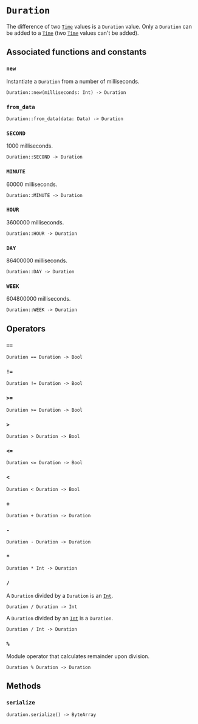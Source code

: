 # `Duration`

The difference of two [`Time`](./time.md) values is a `Duration` value. Only a `Duration` can be added to a [`Time`](./time.md) (two [`Time`](./time.md) values can't be added).

## Associated functions and constants

### `new`

Instantiate a `Duration` from a number of milliseconds.

```helios
Duration::new(milliseconds: Int) -> Duration
```

### `from_data`

```helios
Duration::from_data(data: Data) -> Duration
```

### `SECOND`

1000 milliseconds.

```helios
Duration::SECOND -> Duration
```

### `MINUTE`

60000 milliseconds.

```helios
Duration::MINUTE -> Duration
```

### `HOUR`

3600000 milliseconds.

```helios
Duration::HOUR -> Duration
```

### `DAY`

86400000 milliseconds.

```helios
Duration::DAY -> Duration
```

### `WEEK`

604800000 milliseconds.

```helios
Duration::WEEK -> Duration
```

## Operators

### `==`

```helios
Duration == Duration -> Bool
```

### `!=`

```helios
Duration != Duration -> Bool
```

### `>=`

```helios
Duration >= Duration -> Bool
```

### `>`

```helios
Duration > Duration -> Bool
```

### `<=`

```helios
Duration <= Duration -> Bool
```

### `<`

```helios
Duration < Duration -> Bool
```

### `+`

```helios
Duration + Duration -> Duration
```

### `-`

```helios
Duration - Duration -> Duration
```

### `*`

```helios
Duration * Int -> Duration
```

### `/`

A `Duration` divided by a `Duration` is an [`Int`](./int.md).

```helios
Duration / Duration -> Int
```

A `Duration` divided by an [`Int`](./int.md) is a `Duration`.

```helios
Duration / Int -> Duration
```

### `%`

Module operator that calculates remainder upon division.

```helios
Duration % Duration -> Duration
```

## Methods

### `serialize`

```helios
duration.serialize() -> ByteArray
```
